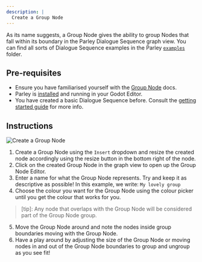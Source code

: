 ```yaml
---
description: |
  Create a Group Node
---
```


As its name suggests, a Group Node gives the ability to group Nodes that fall
within its boundary in the Parley Dialogue Sequence graph view. You can find all
sorts of Dialogue Sequence examples in the Parley
[`examples`](https://github.com/bisterix-studio/parley/tree/main/examples)
folder.

## Pre-requisites

- Ensure you have familiarised yourself with the
  [Group Node](../nodes/group-node.md) docs.
- Parley is [installed](./installation.md) and running in your Godot Editor.
- You have created a basic Dialogue Sequence before. Consult the
  [getting started guide](./create-dialogue-sequence.md) for more info.

## Instructions

![Create a Group Node](../../../www/static/docs/create-group-node/create-group-node.gif)

1. Create a Group Node using the `Insert` dropdown and resize the created node
   accordingly using the resize button in the bottom right of the node.
2. Click on the created Group Node in the graph view to open up the Group Node
   Editor.
3. Enter a name for what the Group Node represents. Try and keep it as
   descriptive as possible! In this example, we write: `My lovely group`
4. Choose the colour you want for the Group Node using the colour picker until
   you get the colour that works for you.

> [tip]: Any node that overlaps with the Group Node will be considered part of
> the Group Node group.

5. Move the Group Node around and note the nodes inside group boundaries moving
   with the Group Node.
6. Have a play around by adjusting the size of the Group Node or moving nodes in
   and out of the Group Node boundaries to group and ungroup as you see fit!
